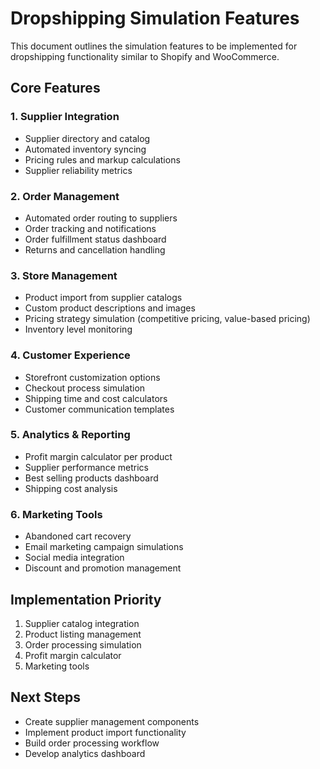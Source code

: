 # Dropshipping Simulation Features

This document outlines the simulation features to be implemented for dropshipping functionality similar to Shopify and WooCommerce.

## Core Features

### 1. Supplier Integration
- Supplier directory and catalog
- Automated inventory syncing
- Pricing rules and markup calculations
- Supplier reliability metrics

### 2. Order Management
- Automated order routing to suppliers
- Order tracking and notifications
- Order fulfillment status dashboard
- Returns and cancellation handling

### 3. Store Management
- Product import from supplier catalogs
- Custom product descriptions and images
- Pricing strategy simulation (competitive pricing, value-based pricing)
- Inventory level monitoring

### 4. Customer Experience
- Storefront customization options
- Checkout process simulation
- Shipping time and cost calculators
- Customer communication templates

### 5. Analytics & Reporting
- Profit margin calculator per product
- Supplier performance metrics
- Best selling products dashboard
- Shipping cost analysis

### 6. Marketing Tools
- Abandoned cart recovery
- Email marketing campaign simulations
- Social media integration
- Discount and promotion management

## Implementation Priority
1. Supplier catalog integration
2. Product listing management
3. Order processing simulation
4. Profit margin calculator
5. Marketing tools

## Next Steps
- Create supplier management components
- Implement product import functionality
- Build order processing workflow
- Develop analytics dashboard 